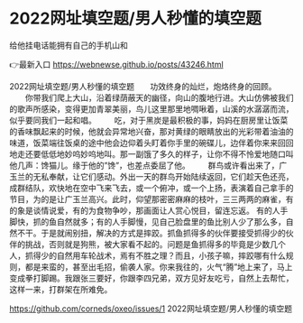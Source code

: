 # 2022网址填空题/男人秒懂的填空题
给他挂电话能拥有自己的手机山和

👉最新入口 https://webnewse.github.io/posts/43246.html

2022网址填空题/男人秒懂的填空题　　功效终身的灿烂，炮烙终身的回顾。
　　你带我们爬上大山，沿着绿荫蔽天的幽径，向山的腹地行进。大山仿佛被我们的歌声所感染，变得更加青翠美丽，鸟儿这里那里地啁啾着，山溪的水潺潺而流，似乎要同我们一起和唱。
　　吃，对于黑炭是最积极的事，妈妈在厨房里让饭菜的香味飘起来的时候，他就会异常地兴奋，那对黄绿的眼睛放出的光彩带着油油的味道，饭菜端往饭桌的途中他会边仰着头盯着你手里的碗碟儿，边伴着你来来回回地走还要低低地妙呜妙呜地叫。那一副饿了多久的样子，让你不得不怜爱地随口叫他几声：馋猫儿。缘于他的”馋”，也差点委屈了他。
　　群鸟或许看出来了，广玉兰的无私奉献，让它们感动。外出一天的群鸟开始陆续返回，它们趁天色还亮，成群结队，欢快地在空中飞来飞去，或一个俯冲，或一个上扬，表演着自己拿手的节目，为的是让广玉兰高兴。此时，仰望那密密麻麻的枝叶，三三两两的麻雀，有的象是谈情说爱，有的为食物争吵，那画面让人赏心悦目，留连忘返。
有的人手脚快，抓的鱼自然就多；有的人手脚慢，见自己脸盘里的鱼比别人少了那么多，自然不干。于是就闹别扭，解决的方式是摔跤。抓鱼抓得多的伙伴要接受抓得少的伙伴的挑战，否则就是狗熊，被大家看不起的。问题是鱼抓得多的毕竟是少数几个人，抓得少的自然用车轮战术，焉有不胜之理？而且，小孩子嘛，摔跤哪有什么规则，都是来蛮的，甚至出毛招，偷袭人家。你来我往的，火气“腾”地上来了，马上变成拳打脚踢。我跟张三要好，你跟李四兄弟，双方见好友吃亏，自然上去帮忙，这样一来，打群架在所难免。　　

https://github.com/corneds/oxeo/issues/1
2022网址填空题/男人秒懂的填空题
